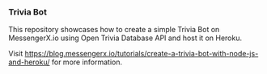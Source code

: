 ### Trivia Bot
This repository showcases how to create a simple Trivia Bot on MessengerX.io using Open Trivia Database API and host it on Heroku. 

Visit https://blog.messengerx.io/tutorials/create-a-trivia-bot-with-node-js-and-heroku/ for more information.